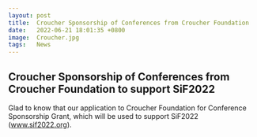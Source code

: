 ```yaml
---
layout: post
title:  Croucher Sponsorship of Conferences from Croucher Foundation 
date:   2022-06-21 18:01:35 +0800
image:  Croucher.jpg
tags:   News
---
```

## Croucher Sponsorship of Conferences from Croucher Foundation to support SiF2022
Glad to know that our application to Croucher Foundation for Conference Sponsorship Grant, which will be used to support SiF2022 (www.sif2022.org).